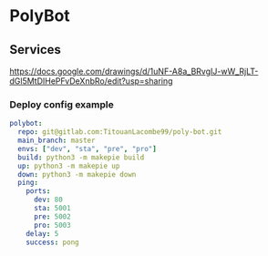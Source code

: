 # PolyBot

## Services

https://docs.google.com/drawings/d/1uNF-A8a_BRvgIJ-wW_RjLT-dGl5MtDIHePFvDeXnbRo/edit?usp=sharing

### Deploy config example

```yaml
polybot:
  repo: git@gitlab.com:TitouanLacombe99/poly-bot.git
  main_branch: master
  envs: ["dev", "sta", "pre", "pro"]
  build: python3 -m makepie build
  up: python3 -m makepie up
  down: python3 -m makepie down
  ping:
    ports:
      dev: 80
      sta: 5001
      pre: 5002
      pro: 5003
    delay: 5
    success: pong
```
